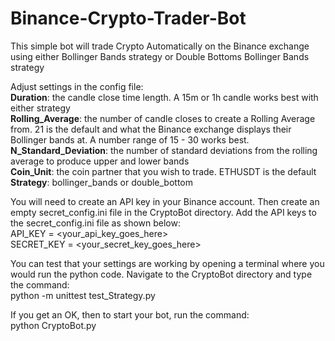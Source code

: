# Binance-Crypto-Trader-Bot

This simple bot will trade Crypto Automatically on the Binance exchange using either Bollinger Bands strategy or Double Bottoms Bollinger Bands strategy

Adjust settings in the config file: </br>
**Duration**: the candle close time length. A 15m or 1h candle works best with either strategy </br>
**Rolling_Average**: the number of candle closes to create a Rolling Average from. 21 is the default and what the Binance exchange displays their Bollinger bands at. A number range of 15 - 30 works best.</br>
**N_Standard_Deviation**: the number of standard deviations from the rolling average to produce upper and lower bands</br>
**Coin_Unit**: the coin partner that you wish to trade. ETHUSDT is the default</br>
**Strategy**: bollinger_bands or double_bottom</br>

You will need to create an API key in your Binance account. Then create an empty secret_config.ini file in the CryptoBot directory. Add the API keys to the secret_config.ini file as shown below:</br>
API_KEY = <your_api_key_goes_here> </br>
SECRET_KEY = <your_secret_key_goes_here> </br>

You can test that your settings are working by opening a terminal where you would run the python code. Navigate to the CryptoBot directory and type the command:</br>
python -m unittest test_Strategy.py

If you get an OK, then to start your bot, run the command: </br>
python CryptoBot.py
